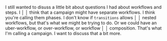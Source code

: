  I still wanted to disuss a little bit about questions I had about workflows and steps. I              │
│   think that a campaign might have separate workflows. I think you're calling them phases. I don't know if `transitions` allows          │
│   nested workflows, but that's what we might be trying to do. Or we could have an uber-workflow, or over-workflow, or workflow           │
│   composition. That's what I'm calling a campaign. I want to discuss that a bit more.